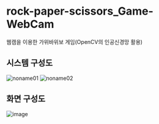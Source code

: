 # rock-paper-scissors_Game-WebCam
웹캠을 이용한 가위바위보 게임(OpenCV의 인공신경망 활용) 

## 시스템 구성도

![noname01](https://user-images.githubusercontent.com/25413011/39909717-016ae414-552f-11e8-97bb-75feb71f225e.png)
![noname02](https://user-images.githubusercontent.com/25413011/39909725-0c85169e-552f-11e8-91df-b65d7933984b.png)


## 화면 구성도

![image](https://user-images.githubusercontent.com/25413011/39909786-399e8ac0-552f-11e8-8e97-4c228a528528.png)



